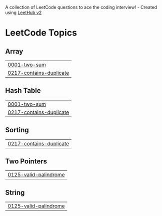 A collection of LeetCode questions to ace the coding interview! - Created using [LeetHub v2](https://github.com/arunbhardwaj/LeetHub-2.0)
<!---LeetCode Topics Start-->
# LeetCode Topics
## Array
|  |
| ------- |
| [0001-two-sum](https://github.com/RehanAfzalkhan/Leetcode-solutions/tree/master/0001-two-sum) |
| [0217-contains-duplicate](https://github.com/RehanAfzalkhan/Leetcode-solutions/tree/master/0217-contains-duplicate) |
## Hash Table
|  |
| ------- |
| [0001-two-sum](https://github.com/RehanAfzalkhan/Leetcode-solutions/tree/master/0001-two-sum) |
| [0217-contains-duplicate](https://github.com/RehanAfzalkhan/Leetcode-solutions/tree/master/0217-contains-duplicate) |
## Sorting
|  |
| ------- |
| [0217-contains-duplicate](https://github.com/RehanAfzalkhan/Leetcode-solutions/tree/master/0217-contains-duplicate) |
## Two Pointers
|  |
| ------- |
| [0125-valid-palindrome](https://github.com/RehanAfzalkhan/Leetcode-solutions/tree/master/0125-valid-palindrome) |
## String
|  |
| ------- |
| [0125-valid-palindrome](https://github.com/RehanAfzalkhan/Leetcode-solutions/tree/master/0125-valid-palindrome) |
<!---LeetCode Topics End-->